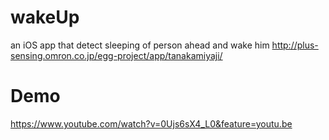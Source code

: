 # wakeUp
an iOS app that detect sleeping of person ahead and wake him 
http://plus-sensing.omron.co.jp/egg-project/app/tanakamiyaji/

# Demo
https://www.youtube.com/watch?v=0Ujs6sX4_L0&feature=youtu.be

